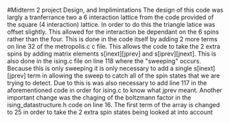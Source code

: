#Midterm 2 project Design, and Implimintations
The design of this code was largly a tranferrance two a 6 interaction lattice from the code provided of the square (4 interaction)
lattice. In order to do this the triangle latice was offset slightly.  This allowed for the interaction be dependant on the 6 spins
rather than the four. This is done in the code itself by adding 2 more terms on line 32 of the metropolis.c c file.  This allows the code to take the 2 extra spins by adding matrix elements s[inext][jprev] and s[iprev][jnext]. This is also done in the ising.c file on line 118 where the "sweeping" occurs. Because this is only sweeping it is only necessary to add a single s[inext][jprev] term in allowing the sweep to catch all of the spin states that we are trying to detect. Due to this is was also necessary to add line 117 in the aforementioned code in order for ising.c to know what jprev meant. Another important change was the chaging of the boltzmann factor in the ising_datastructure.h code on line 16.  The first term of the array is changed to 25 in order to take the 2 extra spin states being looked at into account
